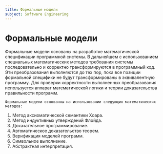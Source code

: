 ```yaml
---
title: Формальные модели
subject: Software Engineering
---
```


# Формальные модели

Формальные модели основаны на разработке математической спецификации программной системы. В дальнейшем с использованием специальных математических методов требования системы последовательно и корректно трансформируются в программный код. Эти преобразования выполняются до тех пор, пока все позиции формальной специфики не будут трансформированы в эквивалентную программу. Для проверки корректности выполненных преобразования используется аппарат математической логики и теории доказательства правильности программ.

`Формальные модели основанны на использовании следующих математических методов:`

1. Метод аксиоматической семантики Хоара.
2. Метод индуктивных утверждений Флойда.
3. Доказательное программирование.
4. Автоматическое доказательство теорем.
5. Верификация моделей программ.
6. Символьное выполнение.
7. Абстрактная интерпретация.